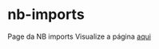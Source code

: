 # nb-imports
 Page da NB imports
Visualize a página <a href='https://nb-imports.vercel.app/'>aqui<a/>
